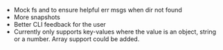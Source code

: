 * Mock fs and to ensure helpful err msgs when dir not found
* More snapshots
* Better CLI feedback for the user
* Currently only supports key-values where the value is an object, string or a number. Array support could be added.